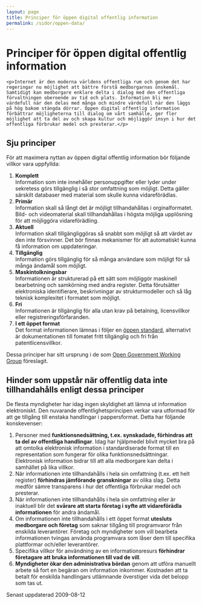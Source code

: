 ```yaml
---
layout: page
title: Principer för öppen digital offentlig information
permalink: /sidor/oppen-data/
---
```

<!-- page content start -->

<div class="container">
<div class="row">
<div class="col-md-8">

<h1>Principer för öppen digital offentlig information</h1>
							
	<p>Internet är den moderna världens offentliga rum och genom det har regeringar nu möjlighet att bättre förstå medborgarnas önskemål. Samtidigt kan medborgare enklare delta i dialog med den offentliga förvaltningen oberoende av tid och plats. Information bli mer värdefull när den delas med många och mindre värdefull när den läggs på hög bakom stängda dörrar. Öppen digital offentlig information förbättrar möjligheterna till dialog om vårt samhälle, ger fler möjlighet att ta del av och skapa kultur och möjliggör insyn i hur det offentliga förbrukar medel och presterar.</p>
<h2>Sju principer<br></h2>
<p>För att maximera nyttan av öppen digital offentlig information bör följande villkor vara uppfyllda:</p>
<ol>
<li><strong>Komplett</strong><br> Information som inte innehåller personuppgifter eller lyder under sekretess görs tillgänglig i så stor omfattning som möjligt. Detta gäller särskilt databaser med material som skulle kunna vidareförädlas.</li>
<li><strong>Primär</strong><br> Information skall så långt det är möjligt tillhandahållas i orginalformatet. Bild- och videomaterial skall tillhandahållas i högsta möjliga upplösning för att möjliggöra vidareförädling.</li>
<li><strong>Aktuell</strong><br> Information skall tillgängliggöras så snabbt som möjligt så att värdet av den inte försvinner. Det bör finnas mekanismer för att automatiskt kunna få information om uppdateringar.</li>
<li><strong>Tillgänglig</strong><br> Information görs tillgänglig för så många användare som möjligt för så många ändamål som möjligt.</li>
<li><strong>Maskintolkningsbar</strong><br> Informationen är strukturerad på ett sätt som möjliggör maskinell bearbetning och samkörning med andra register. Detta förutsätter elektroniska identifierare, beskrivningar av strukturmodeller och så låg teknisk komplexitet i formatet som möjligt.</li>
<li><strong>Fri</strong><br> Informationen är tillgänglig för alla utan krav på betalning, licensvillkor eller registreringsförfaranden.</li>
<li><strong>I ett öppet format</strong><br> Det format informationen lämnas i följer en <a href="https://web.archive.org/web/20121206180012/http://www.opengov.se/sidor/oppen-standard/">öppen standard</a>, alternativt är dokumentationen till fomatet fritt tillgänglig och fri från patentlicensvillkor.</li>
</ol>
<p>Dessa principer har sitt ursprung i de som <a lang="en" href="https://web.archive.org/web/20121206180012/http://www.opengovdata.org/">Open Government Working Group</a> föreslagit.</p>
<h2>Hinder som uppstår när offentlig data inte tillhandahålls enligt dessa principer<br></h2>
<p>De flesta myndigheter har idag ingen skyldighet att lämna ut information elektroniskt. Den nuvarande offentlighetsprincipen verkar vara utformad för att ge tillgång till enstaka handlingar i pappersformat. Detta har följande konskevenser:</p>
<ol>
<li>Personer med <strong>funktionsnedsättning, t.ex. synskadade, förhindras att ta del av offentliga handlingar</strong>. Idag har hjälpmedel blivit mycket bra på att omtolka elektronisk information i standardiserade format till en representation som fungerar för olika funktionsnedsättningar. Elektronisk information bidrar till att alla medborgare kan delta i samhället på lika villkor.</li>
<li>När informationen inte tillhandahålls i hela sin omfattning (t.ex. ett helt register) <strong>förhindras jämförande granskningar</strong> av olika slag. Detta medför sämre transparens i hur det offentliga förbrukar medel och presterar.</li>
<li>När informationen inte tillhandahålls i hela sin omfattning eller är inaktuell blir det <strong>svårare att starta företag i syfte att vidareförädla informationen</strong> för andra ändamål.</li>
<li>Om informationen inte tillhandahålls i ett öppet format <strong>utesluts medborgare och företag</strong> som saknar tillgång till programvaror från enskilda leverantörer. Företag och myndigheter som vill bearbeta informationen tvingas använda programvara som låser dem till specifika plattformar och/eller leverantörer. </li>
<li>Specifika villkor för användning av en informationsresurs <strong>förhindrar företagare att bruka informationen till vad de vill</strong>. </li>
<li><strong>Myndigheter ökar den administrativa bördan</strong> genom att utföra manuellt arbete så fort en begäran om information inkommer. Kostnaden att ta betalt för enskilda handlingars utlämnande överstiger vida det belopp som tas ut.</li>
</ol>
<p class="meta">Senast uppdaterad 2009-08-12</p>

</div>
</div>
</div>

